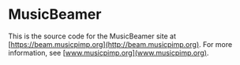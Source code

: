 # MusicBeamer #

This is the source code for the MusicBeamer site at [https://beam.musicpimp.org](http://beam.musicpimp.org). For more 
information, see [www.musicpimp.org](www.musicpimp.org).